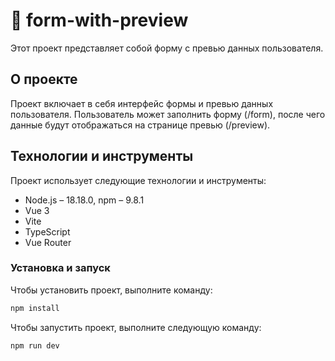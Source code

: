 # 📝 form-with-preview

Этот проект представляет собой форму с превью данных пользователя.

## О проекте

Проект включает в себя интерфейс формы и превью данных пользователя. Пользователь может заполнить форму (/form), после чего данные будут отображаться на странице превью (/preview).

## Технологии и инструменты

Проект использует следующие технологии и инструменты:

- Node.js – 18.18.0, npm – 9.8.1
- Vue 3
- Vite
- TypeScript
- Vue Router

### Установка и запуск

Чтобы установить проект, выполните команду:

```sh
npm install
```

Чтобы запустить проект, выполните следующую команду:

```sh
npm run dev
```
